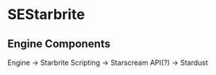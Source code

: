 # SEStarbrite

## Engine Components

Engine -> Starbrite
Scripting -> Starscream
API(?) -> Stardust

